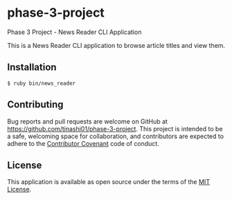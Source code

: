 # phase-3-project
Phase 3 Project - News Reader CLI Application

This is a News Reader CLI application to browse article titles and view them. 

## Installation

    $ ruby bin/news_reader

## Contributing

Bug reports and pull requests are welcome on GitHub at https://github.com/tinashi01/phase-3-project. This project is intended to be a safe, welcoming space for collaboration, and contributors are expected to adhere to the [Contributor Covenant](contributor-covenant.org) code of conduct.

## License

This application is available as open source under the terms of the [MIT License](http://opensource.org/licenses/MIT).